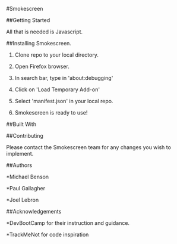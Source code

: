 #Smokescreen

##Getting Started

All that is needed is Javascript.

##Installing Smokescreen.

1. Clone repo to your local directory.

2. Open Firefox browser.

3. In search bar, type in 'about:debugging'

4. Click on 'Load Temporary Add-on'

5. Select 'manifest.json' in your local repo.

6. Smokescreen is ready to use!

##Built With


##Contributing

Please contact the Smokescreen team for any changes you wish to implement.

##Authors

*Michael Benson

*Paul Gallagher

*Joel Lebron

##Acknowledgements

*DevBootCamp for their instruction and guidance.

*TrackMeNot for code inspiration


